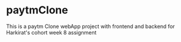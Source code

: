 # paytmClone
This is a paytm Clone webApp project with frontend and backend for Harkirat's cohort week 8 assignment
